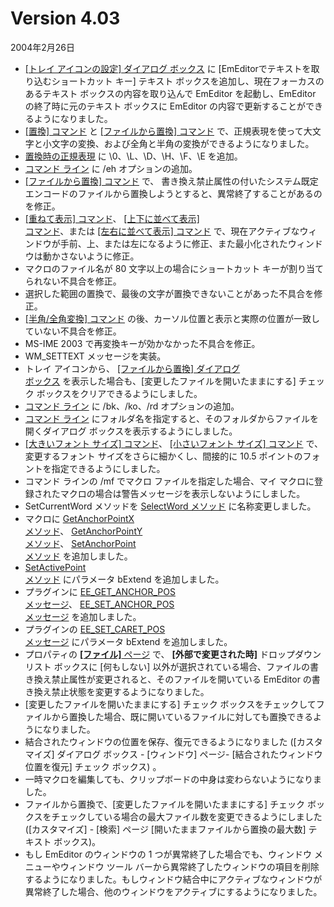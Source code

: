 # Version 4.03

2004年2月26日

- [\[トレイ アイコンの設定\] ダイアログ ボックス](../dlg/tray/index) に
\[EmEditorでテキストを取り込むショートカット キー\] テキスト ボックスを追加し、現在フォーカスのあるテキスト
ボックスの内容を取り込んで EmEditor を起動し、EmEditor の終了時に元のテキスト ボックスに
EmEditor の内容で更新することができるようになりました。
- [\[置換\] コマンド](../cmd/search/edit_replace) と
[\[ファイルから置換\] コマンド](../cmd/search/replace_in_files) で、正規表現を使って大文字と小文字の変換、および全角と半角の変換ができるようになりました。
- [置換時の正規表現](../howto/search/search_regexp_syntax) に
\\0、\\L、\\D、\\H、\\F、\\E を追加。
- [コマンド ライン](../howto/file/file_commandline) に /eh オプションの追加。
- [\[ファイルから置換\] コマンド](../cmd/search/replace_in_files) で、
書き換え禁止属性の付いたシステム既定エンコードのファイルから置換しようとすると、異常終了することがあるのを修正。
- [\[重ねて表示\] コマンド](../cmd/window/window_cascade)、 [\[上下に並べて表示\] \
コマンド](../cmd/window/window_tile_horz)、または [\[左右に並べて表示\] コマンド](../cmd/window/window_tile_vert) で、現在アクティブなウィンドウが手前、上、または左になるように修正、また最小化されたウィンドウは動かさないように修正。
- マクロのファイル名が 80 文字以上の場合にショートカット キーが割り当てられない不具合を修正。
- 選択した範囲の置換で、最後の文字が置換できないことがあった不具合を修正。
- [\[半角/全角変換\] コマンド](../cmd/edit/convert) の後、カーソル位置と表示と実際の位置が一致していない不具合を修正。
- MS-IME 2003 で再変換キーが効かなかった不具合を修正。
- WM\_SETTEXT メッセージを実装。
- トレイ アイコンから、 [\[ファイルから置換\] ダイアログ \
ボックス](../dlg/replace_in_files/index) を表示した場合も、\[変更したファイルを開いたままにする\]
チェック ボックスをクリアできるようにしました。
- [コマンド ライン](../howto/file/file_commandline) に /bk、/ko、/rd オプションの追加。
- [コマンド ライン](../howto/file/file_commandline) にフォルダ名を指定すると、そのフォルダからファイルを開くダイアログ
ボックスを表示するようにしました。
- [\[大きいフォント サイズ\] コマンド](../cmd/view/increase_font_size)、 [\[小さいフォント サイズ\] コマンド](../cmd/view/decrease_font_size) で、変更するフォント
サイズをさらに細かくし、間接的に 10.5 ポイントのフォントを指定できるようにしました。
- コマンド ラインの /mf でマクロ ファイルを指定した場合、マイ マクロに登録されたマクロの場合は警告メッセージを表示しないようにしました。
- SetCurrentWord メソッドを
[SelectWord メソッド](../macro/selection/selection_selectword) に名称変更しました。
- マクロに [GetAnchorPointX \
メソッド](../macro/selection/selection_getanchorpointx)、 [GetAnchorPointY \
メソッド](../macro/selection/selection_getanchorpointy)、 [SetAnchorPoint \
メソッド](../macro/selection/selection_setanchorpoint) を追加しました。
- [SetActivePoint \
メソッド](../macro/selection/selection_setactivepoint) にパラメータ bExtend を追加しました。
- プラグインに [EE\_GET\_ANCHOR\_POS \
メッセージ](../plugin/message/ee_get_anchor_pos)、 [EE\_SET\_ANCHOR\_POS \
メッセージ](../plugin/message/ee_set_anchor_pos) を追加しました。
- プラグインの [EE\_SET\_CARET\_POS \
メッセージ](../plugin/message/ee_set_caret_pos) にパラメータ bExtend を追加しました。
- プロパティの [**\[ファイル\]** ページ](../dlg/properties/file/index) で、 **\[外部で変更された時\]** ドロップダウン リスト ボックスに
\[何もしない\] 以外が選択されている場合、ファイルの書き換え禁止属性が変更されると、そのファイルを開いている EmEditor
の書き換え禁止状態を変更するようになりました。
- \[変更したファイルを開いたままにする\] チェック
ボックスをチェックしてファイルから置換した場合、既に開いているファイルに対しても置換できるようになりました。
- 結合されたウィンドウの位置を保存、復元できるようになりました (\[カスタマイズ\] ダイアログ ボックス \- \[ウィンドウ\] ページ-
\[結合されたウィンドウ位置を復元\] チェック ボックス) 。
- 一時マクロを編集しても、クリップボードの中身は変わらないようになりました。
- ファイルから置換で、\[変更したファイルを開いたままにする\] チェック ボックスをチェックしている場合の最大ファイル数を変更できるようにしました
(\[カスタマイズ\] \- \[検索\] ページ
\[開いたままファイルから置換の最大数\] テキスト ボックス)。
- もし EmEditor のウィンドウの 1 つが異常終了した場合でも、ウィンドウ メニューやウィンドウ ツール
バーから異常終了したウィンドウの項目を削除するようになりました。もしウィンドウ結合中にアクティブなウィンドウが異常終了した場合、他のウィンドウをアクティブにするようになりました。
